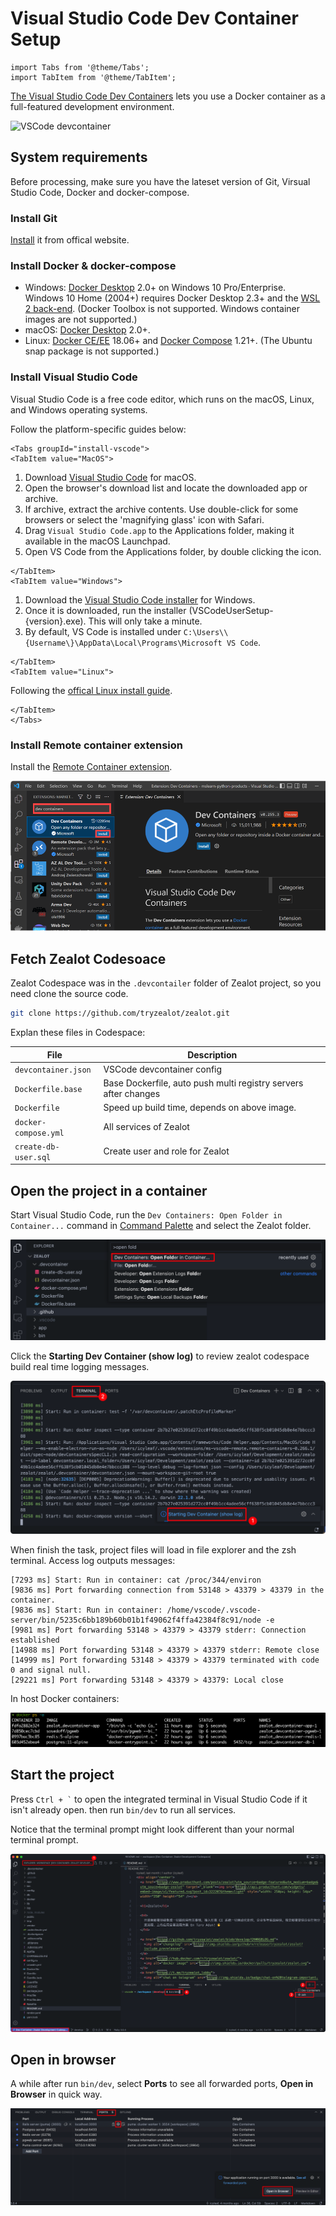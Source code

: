 # Visual Studio Code Dev Container Setup

```mdx-code-block
import Tabs from '@theme/Tabs';
import TabItem from '@theme/TabItem';
```

[The Visual Studio Code Dev Containers](https://code.visualstudio.com/docs/devcontainers/containers) lets you use a Docker container as a full-featured development environment.

![VSCode devcontainer](https://code.visualstudio.com/assets/docs/devcontainers/containers/architecture-containers.png)

## System requirements

Before processing, make sure you have the lateset version of Git, Virsual Studio Code, Docker and docker-compose.

### Install Git

[Install](https://github.com/git-guides/install-git) it from offical website.

### Install Docker & docker-compose

- Windows: [Docker Desktop](https://www.docker.com/products/docker-desktop) 2.0+ on Windows 10 Pro/Enterprise. Windows 10 Home (2004+) requires Docker Desktop 2.3+ and the [WSL 2 back-end](https://aka.ms/vscode-remote/containers/docker-wsl2). (Docker Toolbox is not supported. Windows container images are not supported.)
- macOS: [Docker Desktop](https://www.docker.com/products/docker-desktop) 2.0+.
- Linux: [Docker CE/EE](https://docs.docker.com/install/#supported-platforms) 18.06+ and [Docker Compose](https://docs.docker.com/compose/install) 1.21+. (The Ubuntu snap package is not supported.)

### Install Visual Studio Code

Visual Studio Code is a free code editor, which runs on the macOS, Linux, and Windows operating systems.

Follow the platform-specific guides below:

```mdx-code-block
<Tabs groupId="install-vscode">
<TabItem value="MacOS">
```

1. Download [Visual Studio Code](https://go.microsoft.com/fwlink/?LinkID=534106) for macOS.
1. Open the browser's download list and locate the downloaded app or archive.
1. If archive, extract the archive contents. Use double-click for some browsers or select the 'magnifying glass' icon with Safari.
1. Drag `Visual Studio Code.app` to the Applications folder, making it available in the macOS Launchpad.
1. Open VS Code from the Applications folder, by double clicking the icon.

```mdx-code-block
</TabItem>
<TabItem value="Windows">
```

1. Download the [Visual Studio Code installer](https://go.microsoft.com/fwlink/?LinkID=534107) for Windows.
1. Once it is downloaded, run the installer (VSCodeUserSetup-\{version\}.exe). This will only take a minute.
1. By default, VS Code is installed under `C:\Users\\{Username\}\AppData\Local\Programs\Microsoft VS Code`.

```mdx-code-block
</TabItem>
<TabItem value="Linux">
```

Following the [offical Linux install guide](https://code.visualstudio.com/docs/setup/linux).

```mdx-code-block
</TabItem>
</Tabs>
```

### Install Remote container extension

Install the [Remote Container extension](https://marketplace.visualstudio.com/items?itemName=ms-vscode-remote.remote-containers).

![VSCode extension](/img/vscode-install-remote-containers.png)

## Fetch Zealot Codesoace

Zealot Codespace was in the `.devcontailer` folder of Zealot project, so you need clone the source code.

```bash
git clone https://github.com/tryzealot/zealot.git
```

Explan these files in Codespace:

File | Description
---|---
`devcontainer.json` | VSCode devcontainer config
`Dockerfile.base` | Base Dockerfile, auto push multi registry servers after changes
`Dockerfile` | Speed up build time, depends on above image.
`docker-compose.yml` | All services of Zealot
`create-db-user.sql` | Create user and role for Zealot

## Open the project in a container

Start Visual Studio Code, run the `Dev Containers: Open Folder in Container...` command in [Command Palette](https://code.visualstudio.com/docs/getstarted/userinterface#_command-palette) and select the Zealot folder.

![VSCode Command Palette](/img/vscode-command-palette.png)

Click the **Starting Dev Container (show log)** to review zealot codespace build real time logging messages.

![VSCode Command Palette](/img/vscode-devcontainer-log.png)


When finish the task, project files will load in file explorer and the zsh terminal. Access log outputs messages:

```
[7293 ms] Start: Run in container: cat /proc/344/environ
[9836 ms] Port forwarding connection from 53148 > 43379 > 43379 in the container.
[9836 ms] Start: Run in container: /home/vscode/.vscode-server/bin/5235c6bb189b60b01b1f49062f4ffa42384f8c91/node -e
[9981 ms] Port forwarding 53148 > 43379 > 43379 stderr: Connection established
[14988 ms] Port forwarding 53148 > 43379 > 43379 stderr: Remote close
[14999 ms] Port forwarding 53148 > 43379 > 43379 terminated with code 0 and signal null.
[29221 ms] Port forwarding 53148 > 43379 > 43379: Local close
```

In host Docker containers:

![Docker-Compose containers](/img/vscode-devcontainer-docker-containers.png)

## Start the project

Press `` Ctrl + ` `` to open the integrated terminal in Visual Studio Code if it isn't already open. then run `bin/dev` to run all services.

Notice that the terminal prompt might look different than your normal terminal prompt.

![VSCode Zealot in Container](/img/vscode-devcontainer-zealot.png)

## Open in browser

A while after run `bin/dev`, select **Ports** to see all forwarded ports, **Open in Browser** in quick way.

![VSCode forwarded ports](/img/vscode-devcontainer-forwarded-ports.png)
